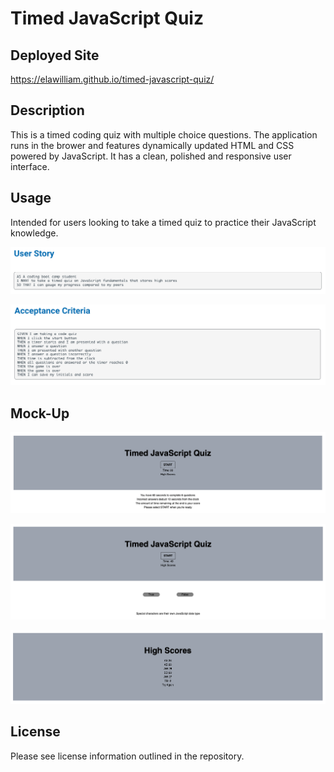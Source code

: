 # Timed JavaScript Quiz

## Deployed Site
https://elawilliam.github.io/timed-javascript-quiz/

## Description
This is a timed coding quiz with multiple choice questions. The application runs in the brower and features dynamically updated HTML and CSS powered by JavaScript. It has a clean, polished and responsive user interface.

## Usage
Intended for users looking to take a timed quiz to practice their JavaScript knowledge.

![Alt text](assets/images/userstory.png)

![Alt text](assets/images/acceptancecriteria.png)

## Mock-Up

![Alt text](assets/images/quizrules.png)

![Alt text](assets/images/questions.png)

![Alt text](assets/images/highscores.png)


## License
Please see license information outlined in the repository.
